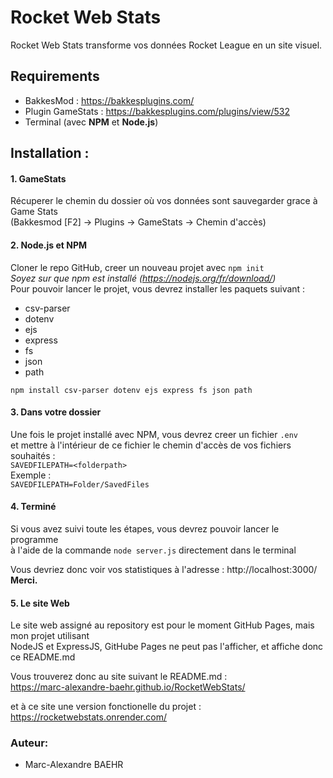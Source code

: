 # Rocket Web Stats

Rocket Web Stats transforme vos données Rocket League en un site visuel.


## Requirements

- BakkesMod : https://bakkesplugins.com/
- Plugin GameStats : https://bakkesplugins.com/plugins/view/532
- Terminal (avec **NPM** et **Node.js**)

## Installation :

#### 1. GameStats

Récuperer le chemin du dossier où vos données sont sauvegarder grace à Game Stats \
(Bakkesmod [F2] -> Plugins -> GameStats -> Chemin d'accès)

#### 2. Node.js et NPM

Cloner le repo GitHub, creer un nouveau projet avec ``` npm init ``` \
*Soyez sur que npm est installé (https://nodejs.org/fr/download/)* \
Pour pouvoir lancer le projet, vous devrez installer les paquets suivant :
- csv-parser
- dotenv
- ejs
- express
- fs
- json
- path

``` npm install csv-parser dotenv ejs express fs json path ```

#### 3. Dans votre dossier

Une fois le projet installé avec NPM, vous devrez creer un fichier ```.env``` \
et mettre à l'intérieur de ce fichier le chemin d'accès de vos fichiers souhaités : \
```SAVEDFILEPATH=<folderpath>``` \
Exemple : \
```SAVEDFILEPATH=Folder/SavedFiles```

#### 4. Terminé

Si vous avez suivi toute les étapes, vous devrez pouvoir lancer le programme \
à l'aide de la commande ```node server.js``` directement dans le terminal 

Vous devriez donc voir vos statistiques à l'adresse : http://localhost:3000/ \
__Merci.__


#### 5. Le site Web

Le site web assigné au repository est pour le moment GitHub Pages, mais mon projet utilisant \
NodeJS et ExpressJS, GitHube Pages ne peut pas l'afficher, et affiche donc ce README.md

Vous trouverez donc au site suivant le README.md : \
https://marc-alexandre-baehr.github.io/RocketWebStats/

et à ce site une version fonctionelle du projet : \
https://rocketwebstats.onrender.com/

### Auteur:
- Marc-Alexandre BAEHR